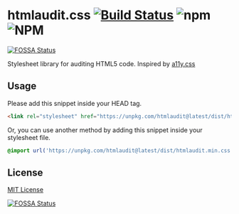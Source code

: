 # htmlaudit.css [![Build Status](https://travis-ci.com/erolj/htmlaudit.svg?branch=master)](https://travis-ci.com/erolj/htmlaudit) ![npm](https://img.shields.io/npm/v/htmlaudit) ![NPM](https://img.shields.io/npm/l/htmlaudit)
[![FOSSA Status](https://app.fossa.com/api/projects/git%2Bgithub.com%2Ferolj%2Fhtmlaudit.svg?type=shield)](https://app.fossa.com/projects/git%2Bgithub.com%2Ferolj%2Fhtmlaudit?ref=badge_shield)

Stylesheet library for auditing HTML5 code. Inspired by [a11y.css](https://github.com/ffoodd/a11y.css)

## Usage

Please add this snippet inside your HEAD tag.

```html
<link rel="stylesheet" href="https://unpkg.com/htmlaudit@latest/dist/htmlaudit.min.css" crossorigin="anonymous">
```

Or, you can use another method by adding this snippet inside your stylesheet file.

```css
@import url('https://unpkg.com/htmlaudit@latest/dist/htmlaudit.min.css');
```

## License

[MIT License](https://github.com/erolj/htmlaudit/blob/master/LICENSE)


[![FOSSA Status](https://app.fossa.com/api/projects/git%2Bgithub.com%2Ferolj%2Fhtmlaudit.svg?type=large)](https://app.fossa.com/projects/git%2Bgithub.com%2Ferolj%2Fhtmlaudit?ref=badge_large)